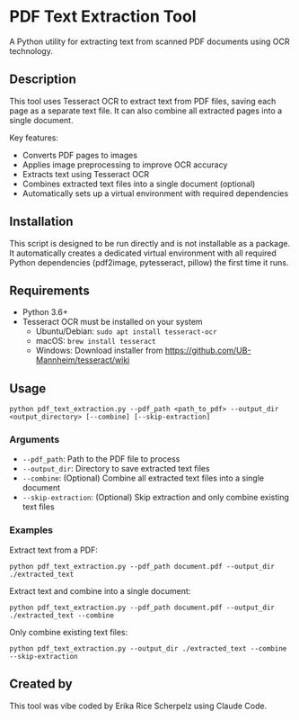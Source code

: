 # PDF Text Extraction Tool

A Python utility for extracting text from scanned PDF documents using OCR technology.

## Description

This tool uses Tesseract OCR to extract text from PDF files, saving each page as a separate text file. It can also combine all extracted pages into a single document.

Key features:
- Converts PDF pages to images
- Applies image preprocessing to improve OCR accuracy
- Extracts text using Tesseract OCR
- Combines extracted text files into a single document (optional)
- Automatically sets up a virtual environment with required dependencies

## Installation

This script is designed to be run directly and is not installable as a package. It automatically creates a dedicated virtual environment with all required Python dependencies (pdf2image, pytesseract, pillow) the first time it runs.

## Requirements

- Python 3.6+
- Tesseract OCR must be installed on your system
  - Ubuntu/Debian: `sudo apt install tesseract-ocr`
  - macOS: `brew install tesseract`
  - Windows: Download installer from https://github.com/UB-Mannheim/tesseract/wiki

## Usage

```
python pdf_text_extraction.py --pdf_path <path_to_pdf> --output_dir <output_directory> [--combine] [--skip-extraction]
```

### Arguments

- `--pdf_path`: Path to the PDF file to process
- `--output_dir`: Directory to save extracted text files
- `--combine`: (Optional) Combine all extracted text files into a single document
- `--skip-extraction`: (Optional) Skip extraction and only combine existing text files

### Examples

Extract text from a PDF:
```
python pdf_text_extraction.py --pdf_path document.pdf --output_dir ./extracted_text
```

Extract text and combine into a single document:
```
python pdf_text_extraction.py --pdf_path document.pdf --output_dir ./extracted_text --combine
```

Only combine existing text files:
```
python pdf_text_extraction.py --output_dir ./extracted_text --combine --skip-extraction
```

## Created by

This tool was vibe coded by Erika Rice Scherpelz using Claude Code.
